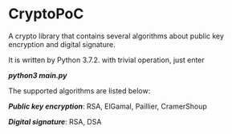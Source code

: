 # CryptoPoC
A crypto library that contains several algorithms about public key encryption and digital signature.

It is written by Python 3.7.2. with trivial operation, just enter

***python3 main.py***

The supported algorithms are listed below:

***Public key encryption***: RSA, ElGamal, Paillier, CramerShoup

***Digital signature***: RSA, DSA

